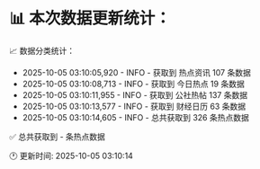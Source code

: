 📊 本次数据更新统计：
==========================

📈 数据分类统计：
- 2025-10-05 03:10:05,920 - INFO - 获取到 热点资讯 107 条数据
- 2025-10-05 03:10:08,713 - INFO - 获取到 今日热点 19 条数据
- 2025-10-05 03:10:11,955 - INFO - 获取到 公社热帖 137 条数据
- 2025-10-05 03:10:13,577 - INFO - 获取到 财经日历 63 条数据
- 2025-10-05 03:10:14,605 - INFO - 总共获取到 326 条热点数据

✅ 总共获取到 - 条热点数据

🕐 更新时间: 2025-10-05 03:10:14
